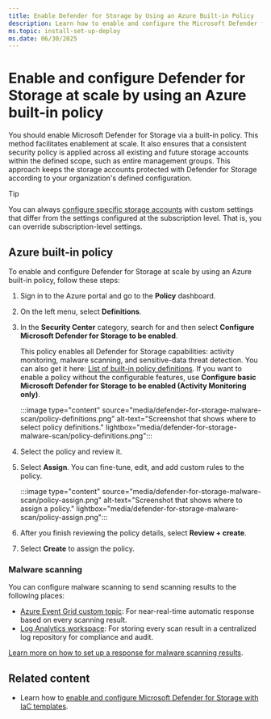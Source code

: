 ```yaml
---
title: Enable Defender for Storage by Using an Azure Built-in Policy
description: Learn how to enable and configure the Microsoft Defender for Storage plan at scale by using an Azure built-in policy.
ms.topic: install-set-up-deploy
ms.date: 06/30/2025
---
```


# Enable and configure Defender for Storage at scale by using an Azure built-in policy

You should enable Microsoft Defender for Storage via a built-in policy. This method facilitates enablement at scale. It also ensures that a consistent security policy is applied across all existing and future storage accounts within the defined scope, such as entire management groups. This approach keeps the storage accounts protected with Defender for Storage according to your organization's defined configuration.

> [!TIP]
> You can always [configure specific storage accounts](advanced-configurations-for-malware-scanning.md#override-defender-for-storage-subscription-level-settings) with custom settings that differ from the settings configured at the subscription level. That is, you can override subscription-level settings.

## Azure built-in policy

To enable and configure Defender for Storage at scale by using an Azure built-in policy, follow these steps:

1. Sign in to the Azure portal and go to the **Policy** dashboard.

1. On the left menu, select **Definitions**.

1. In the **Security Center** category, search for and then select **Configure Microsoft Defender for Storage to be enabled**.

    This policy enables all Defender for Storage capabilities: activity monitoring, malware scanning, and sensitive-data threat detection. You can also get it here: [List of built-in policy definitions](/azure/governance/policy/samples/built-in-policies#security-center). If you want to enable a policy without the configurable features, use **Configure basic Microsoft Defender for Storage to be enabled (Activity Monitoring only)**.

    :::image type="content" source="media/defender-for-storage-malware-scan/policy-definitions.png" alt-text="Screenshot that shows where to select policy definitions." lightbox="media/defender-for-storage-malware-scan/policy-definitions.png":::

1. Select the policy and review it.

1. Select **Assign**. You can fine-tune, edit, and add custom rules to the policy.

    :::image type="content" source="media/defender-for-storage-malware-scan/policy-assign.png" alt-text="Screenshot that shows where to assign a policy." lightbox="media/defender-for-storage-malware-scan/policy-assign.png":::

1. After you finish reviewing the policy details, select **Review + create**.

1. Select **Create** to assign the policy.

### Malware scanning

You can configure malware scanning to send scanning results to the following places:

- [Azure Event Grid custom topic](/azure/defender-for-cloud/advanced-configurations-for-malware-scanning#set-up-event-grid-for-malware-scanning): For near-real-time automatic response based on every scanning result.
- [Log Analytics workspace](/azure/defender-for-cloud/advanced-configurations-for-malware-scanning#set-up-logging-for-malware-scanning): For storing every scan result in a centralized log repository for compliance and audit.

[Learn more on how to set up a response for malware scanning results](defender-for-storage-configure-malware-scan.md).

## Related content

- Learn how to [enable and configure Microsoft Defender for Storage with IaC templates](defender-for-storage-infrastructure-as-code-enablement.md).

